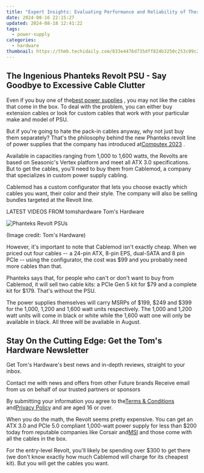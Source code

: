 ```yaml
---
title: "Expert Insights: Evaluating Performance and Reliability of Thermaltake's 1350W Toughpower GF3 Power Supply Unit"
date: 2024-08-16 22:15:27
updated: 2024-08-18 12:41:22
tags:
  - power-supply
categories:
  - hardware
thumbnail: https://thmb.techidaily.com/633e4476d735dff824b3250c253c09c234e7613f83678c9c2635006dd72b341f.jpg
---
```


## The Ingenious Phanteks Revolt PSU - Say Goodbye to Excessive Cable Clutter

Even if you buy one of the[best power supplies](https://tools.techidaily.com) , you may not like the cables that come in the box. To deal with the problem, you can either buy extension cables or look for custom cables that work with your particular make and model of PSU.

 But if you're going to hate the pack-in cables anyway, why not just buy them separately? That's the philosophy behind the new Phanteks revolt line of power supplies that the company has introduced at[Computex 2023](https://tools.techidaily.com) .

 Available in capacities ranging from 1,000 to 1,600 watts, the Revolts are based on Seasonic's Vertex platform and meet all ATX 3.0 specifications. But to get the cables, you'll need to buy them from Cablemod, a company that specializes in custom power supply cabling.

 Cablemod has a custom configurator that lets you choose exactly which cables you want, their color and their style. The company will also be selling bundles targeted at the Revolt line.

 LATEST VIDEOS FROM tomshardware Tom's Hardware

![Phanteks Revolt PSUs](https://cdn.mos.cms.futurecdn.net/h6vKinoFtGPsECXkGvyNNL-320-80.jpg)

 (Image credit: Tom's Hardware)

 However, it's important to note that Cablemod isn't exactly cheap. When we priced out four cables -- a 24-pin ATX, 8-pin EPS, dual-SATA and 8 pin PCIe -- using the configurator, the cost was $99 and you probably need more cables than that.

 Phanteks says that, for people who can't or don't want to buy from Cablemod, it will sell two cable kits: a PCIe Gen 5 kit for $79 and a complete kit for $179\. That's without the PSU.

 The power supplies themselves will carry MSRPs of $199, $249 and $399 for the 1,000, 1,200 and 1,600 watt units respectively. The 1,000 and 1,200 watt units will come in black or white while the 1,600 watt one will only be available in black. All three will be available in August.

## Stay On the Cutting Edge: Get the Tom's Hardware Newsletter

 Get Tom's Hardware's best news and in-depth reviews, straight to your inbox.

 Contact me with news and offers from other Future brands  Receive email from us on behalf of our trusted partners or sponsors

 By submitting your information you agree to the[Terms & Conditions](https://futureplc.com/terms-conditions/) and[Privacy Policy](https://futureplc.com/privacy-policy/) and are aged 16 or over.

 When you do the math, the Revolt seems pretty expensive. You can get an ATX 3.0 and PCIe 5.0 compliant 1,000-watt power supply for less than $200 today from reputable companies like Corsair and[MSI](https://tools.techidaily.com) and those come with all the cables in the box.

 For the entry-level Revolt, you'll likely be spending over $300 to get there (we don't know exactly how much Cablemod will charge for its cheapest kit). But you will get the cables you want.

<ins class="adsbygoogle"
     style="display:block"
     data-ad-format="autorelaxed"
     data-ad-client="ca-pub-7571918770474297"
     data-ad-slot="1223367746"></ins>



<ins class="adsbygoogle"
     style="display:block"
     data-ad-client="ca-pub-7571918770474297"
     data-ad-slot="8358498916"
     data-ad-format="auto"
     data-full-width-responsive="true"></ins>
